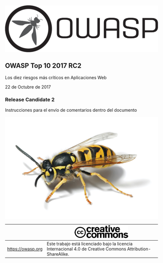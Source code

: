 ![OWASP LOGO](images/OWASP_logo.png)

## OWASP Top 10 2017 RC2

Los diez riesgos más críticos en Aplicaciones Web

22 de Octubre de 2017

### Release Candidate 2

Instrucciones para el envío de comentarios dentro del documento

![WASP Logo URL TBA](images/front-wasp.png)

|  | ![Creative Commons License Logo](images/front-cc.png) |
| -- | -- |
| https://owasp.org | Este trabajo está licenciado bajo la licencia Internacional 4.0 de Creative Commons Attribution-ShareAlike. |





